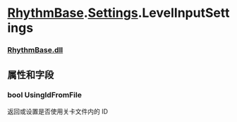 # [RhythmBase](../namespaces.md).[Settings](../namespace/Settings.md).LevelInputSettings  




### [RhythmBase.dll](../assembly/RhythmBase.md)  
  


## 属性和字段  
  




### bool UsingIdFromFile  
返回或设置是否使用关卡文件内的 ID